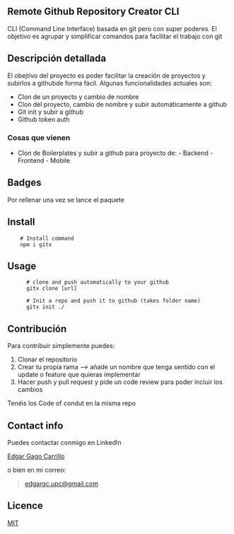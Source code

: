 ## Remote Github Repository Creator CLI

CLI (Command Line Interface) basada en git pero con super poderes. El objetivo es agrupar y simplificar comandos para facilitar el trabajo con git
## Descripción detallada 

El obejtivo del proyecto es poder facilitar la creación de proyectos y subirlos a githubde forma fácil. Algunas funcionalidades actuales son:

- Clon de un proyecto y cambio de nombre 
- Clon del proyecto, cambio de nombre y subir automáticamente a github
- Git init y subir a github
- Github token auth

### Cosas que vienen

- Clon de Boilerplates y subir a github para proyecto de:
      - Backend
      - Frontend
      - Mobile


## Badges 

Por rellenar una vez se lance el paquete

## Install


```shell
    # Install command
    npm i gitx
```

## Usage

```shell
      # clone and push automatically to your github
      gitx clone [url] 
```

```shell
      # Init a repo and push it to github (takes folder name)
      gitx init ./
```


## Contribución 

Para contribuir simplemente puedes:

1. Clonar el repositorio
2. Crear tu propia rama --> añade un nombre que tenga sentido con el update o feature que quieras implementar
3. Hacer push y pull request y pide un code review para poder incluir los cambios

Tenéis los Code of condut en la misma repo
## Contact info 

Puedes contactar conmigo en LinkedIn

[Edgar Gago Carrillo]()

o bien en mi correo:

> edgargc.upc@gmail.com

## Licence 

[MIT](https://opensource.org/licenses/MIT)
